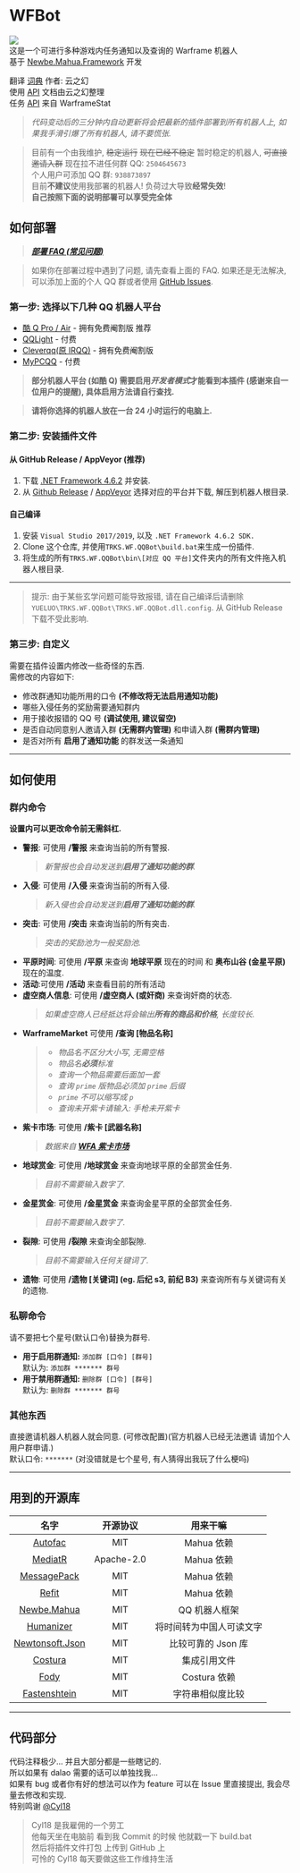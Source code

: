 # WFBot

![](https://ci.appveyor.com/api/projects/status/xdrcdmge2pub0ga6)  
这是一个可进行多种游戏内任务通知以及查询的 Warframe 机器人  
基于 [Newbe.Mahua.Framework](https://github.com/newbe36524/Newbe.Mahua.Framework) 开发

翻译 [词典](https://github.com/Richasy/WFA_Lexicon) 作者: 云之幻  
使用 [API](https://blog.richasy.cn/document/wfa/api/) 文档由云之幻整理  
任务 [API](https://docs.warframestat.us/) 来自 WarframeStat

> _代码变动后的三分钟内自动更新将会把最新的插件部署到所有机器人上, 如果我手滑引爆了所有机器人, 请不要慌张._

> 目前有一个由我维护, ~~稳定运行~~ ~~现在已经不稳定~~ 暂时稳定的机器人, ~~可直接邀请入群~~ 现在拉不进任何群 QQ: `2504645673`  
> 个人用户可添加 QQ 群: `938873897`  
> 目前**不建议**使用我部署的机器人! 负荷过大导致**经常失效**!  
> **自己按照下面的说明部署可以享受完全体**

## 如何部署

> **_[部署 FAQ (常见问题)](docs/faq.md)_**

> 如果你在部署过程中遇到了问题, 请先查看上面的 FAQ. 如果还是无法解决, 可以添加上面的个人 QQ 群或者使用 [GitHub Issues](https://github.com/TRKS-Team/WFBot/issues).

### 第一步: 选择以下几种 QQ 机器人平台

- [酷 Q Pro / Air](https://cqp.cc/) - 拥有免费阉割版 推荐
- [QQLight](https://www.52chat.cc/download.php) - 付费
- [Cleverqq(原 IRQQ)](https://www.cleverqq.cn/) - 拥有免费阉割版
- [MyPCQQ](https://mypcqq.cc/) - 付费

> **部分机器人平台 (如酷 Q) 需要启用*开发者模式*才能看到本插件 (感谢来自一位用户的提醒), 具体启用方法请自行查找.**

> **请将你选择的机器人放在一台 24 小时运行的电脑上.**

### 第二步: 安装插件文件

#### 从 GitHub Release / AppVeyor (推荐)

1. 下载 [.NET Framework 4.6.2](https://dotnet.microsoft.com/download/thank-you/net462) 并安装.
2. 从 [Github Release](https://github.com/TRKS-Team/WFBot/releases/latest) / [AppVeyor](https://ci.appveyor.com/project/TRKS-Team/wfbot/build/artifacts) 选择对应的平台并下载, 解压到机器人根目录.

#### 自己编译

1. 安装 `Visual Studio 2017/2019`, 以及 `.NET Framework 4.6.2 SDK.`
2. Clone 这个仓库, 并使用`TRKS.WF.QQBot\build.bat`来生成一份插件.
3. 将生成的所有`TRKS.WF.QQBot\bin\[对应 QQ 平台]`文件夹内的所有文件拖入机器人根目录.

---

> 提示: 由于某些玄学问题可能导致报错, 请在自己编译后请删除`YUELUO\TRKS.WF.QQBot\TRKS.WF.QQBot.dll.config`. 从 GitHub Release 下载不受此影响.

### 第三步: 自定义

需要在插件设置内修改一些奇怪的东西.  
需修改的内容如下:

- 修改群通知功能所用的口令 **(不修改将无法启用通知功能)**
- 哪些入侵任务的奖励需要通知群内
- 用于接收报错的 QQ 号 **(调试使用, 建议留空)**
- 是否自动同意别人邀请入群 **(无需群内管理)** 和申请入群 **(需群内管理)**
- 是否对所有 **启用了通知功能** 的群发送一条通知

---

## 如何使用

### 群内命令

**设置内可以更改命令前无需斜杠.**

- **警报**: 可使用 **/警报** 来查询当前的所有警报.
  > _新警报也会自动发送到**启用了通知功能的群**._
- **入侵**: 可使用 **/入侵** 来查询当前的所有入侵.
  > _新入侵也会自动发送到**启用了通知功能的群**._
- **突击**: 可使用 **/突击** 来查询当前的所有突击.
  > _突击的奖励池为一般奖励池._
- **平原时间**: 可使用 **/平原** 来查询 **地球平原** 现在的时间 和 **奥布山谷 (金星平原)** 现在的温度.
- **活动**:可使用 **/活动** 来查看目前的所有活动
- **虚空商人信息**: 可使用 **/虚空商人 (或奸商)** 来查询奸商的状态.
  > _如果虚空商人已经抵达将会输出**所有的商品和价格**, 长度较长._
- **WarframeMarket** 可使用 **/查询 \[物品名称]**
  > - _物品名不区分大小写, 无需空格_
  > - _物品名**必须**标准_
  > - _查询一个物品需要后面加一套_
  > - _查询 `prime` 版物品必须加 `prime` 后缀_
  > - _`prime` 不可以缩写成 `p`_
  > - _查询未开紫卡请输入: 手枪未开紫卡_
- **紫卡市场**: 可使用 **/紫卡 \[武器名称]**
  > _数据来自 [**WFA 紫卡市场**](https://riven.richasy.cn/#/)_
- **地球赏金**: 可使用 **/地球赏金** 来查询地球平原的全部赏金任务.  
  > _目前不需要输入数字了._  
- **金星赏金**: 可使用 **/金星赏金** 来查询金星平原的全部赏金任务.  
  > _目前不需要输入数字了._  
- **裂隙**: 可使用 **/裂隙** 来查询全部裂隙.
  >_目前不需要输入任何关键词了._
- **遗物**: 可使用 **/遗物 \[关键词] (eg. 后纪 s3, 前纪 B3)** 来查询所有与关键词有关的遗物.

### **私聊**命令

请不要把七个星号(默认口令)替换为群号.

- **用于启用群通知:** `添加群 [口令] [群号]`  
  默认为: `添加群 ******* 群号`
- **用于禁用群通知:** `删除群 [口令] [群号]`  
  默认为: `删除群 ******* 群号`

### 其他东西

直接邀请机器人机器人就会同意. (可修改配置)(官方机器人已经无法邀请 请加个人用户群申请.)   
默认口令: `*******` (对没错就是七个星号, 有人猜得出我玩了什么梗吗)

---

## 用到的开源库

|                             名字                             |  开源协议  |         用来干嘛         |
| :----------------------------------------------------------: | :--------: | :----------------------: |
|        [Autofac](https://github.com/autofac/Autofac)         |    MIT     |        Mahua 依赖        |
|        [MediatR](https://github.com/jbogard/MediatR)         | Apache-2.0 |        Mahua 依赖        |
| [MessagePack](https://github.com/neuecc/MessagePack-CSharp/) |    MIT     |        Mahua 依赖        |
|         [Refit](https://github.com/reactiveui/refit)         |    MIT     |        Mahua 依赖        |
|             [Newbe.Mahua](http://www.newbe.pro/)             |    MIT     |      QQ 机器人框架       |
|      [Humanizer](https://github.com/Humanizr/Humanizer)      |    MIT     | 将时间转为中国人可读文字 |
|      [Newtonsoft.Json](https://www.newtonsoft.com/json)      |    MIT     |    比较可靠的 Json 库    |
|          [Costura](https://github.com/Fody/Costura)          |    MIT     |       集成引用文件       |
|             [Fody](https://github.com/Fody/Fody)             |    MIT     |       Costura 依赖       |
|  [Fastenshtein](https://github.com/DanHarltey/Fastenshtein)  |    MIT     |     字符串相似度比较     |

---

## 代码部分

代码注释极少... 并且大部分都是一些瞎记的.  
所以如果有 dalao 需要的话可以单独找我...  
如果有 bug 或者你有好的想法可以作为 feature 可以在 Issue 里直接提出, 我会尽量去修改和实现.  
特别鸣谢 [@Cyl18](https://github.com/Cyl18)  
> Cyl18 是我雇佣的一个劳工  
> 他每天坐在电脑前 看到我 Commit 的时候 他就戳一下 build.bat  
> 然后将插件文件打包 上传到 GitHub 上  
> 可怜的 Cyl18 每天要做这些工作维持生活  

